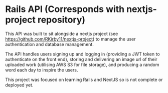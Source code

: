 # Rails API (Corresponds with nextjs-project repository)

This API was built to sit alongside a nextjs project (see https://github.com/RKirby11/nextjs-project) to manage the user authentication and database management. 

The API handles users signing up and logging in (providing a JWT token to authenticate on the front end), storing and delivering an image url of their uploaded work (utilising AWS S3 for file storage), and producing a random word each day to inspire the users.

This project was focused on learning Rails and NextJS so is not complete or deployed yet.


